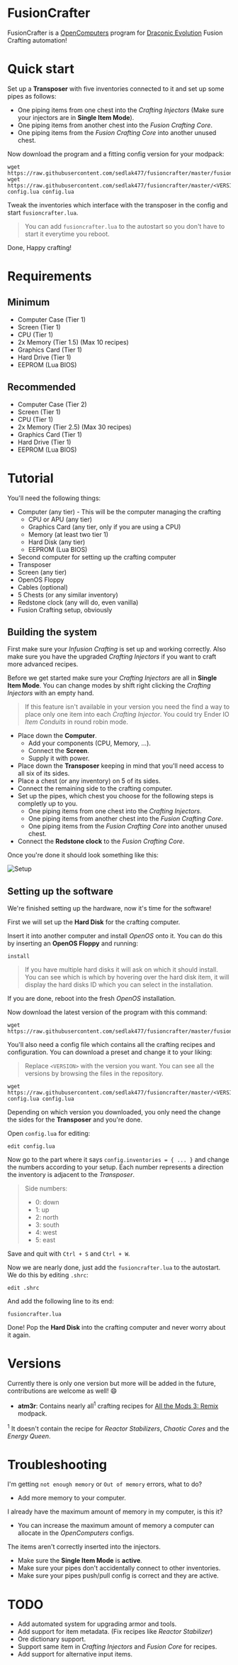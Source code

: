 # FusionCrafter
FusionCrafter is a [OpenComputers](https://www.curseforge.com/minecraft/mc-mods/opencomputers) program for [Draconic Evolution](https://www.curseforge.com/minecraft/mc-mods/draconic-evolution) Fusion Crafting automation!


# Quick start

Set up a **Transposer** with five inventories connected to it and set up some pipes as follows:

* One piping items from one chest into the *Crafting Injectors* (Make sure your injectors are in **Single Item Mode**).
* One piping items from another chest into the *Fusion Crafting Core*.
* One piping items from the *Fusion Crafting Core* into another unused chest.

Now download the program and a fitting config version for your modpack:

```shell
wget https://raw.githubusercontent.com/sedlak477/fusioncrafter/master/fusioncrafter.lua
wget https://raw.githubusercontent.com/sedlak477/fusioncrafter/master/<VERSION>-config.lua config.lua
```

Tweak the inventories which interface with the transposer in the config and start `fusioncrafter.lua`.

> You can add `fusioncrafter.lua` to the autostart so you don't have to start it everytime you reboot.

Done, Happy crafting!


# Requirements

## Minimum

* Computer Case (Tier 1)
* Screen (Tier 1)
* CPU (Tier 1)
* 2x Memory (Tier 1.5) (Max 10 recipes)
* Graphics Card (Tier 1)
* Hard Drive (Tier 1)
* EEPROM (Lua BIOS)

## Recommended

* Computer Case (Tier 2)
* Screen (Tier 1)
* CPU (Tier 1)
* 2x Memory (Tier 2.5) (Max 30 recipes)
* Graphics Card (Tier 1)
* Hard Drive (Tier 1)
* EEPROM (Lua BIOS)


# Tutorial

You'll need the following things:

* Computer (any tier)  - This will be the computer managing the crafting
  * CPU or APU (any tier)
  * Graphics Card (any tier, only if you are using a CPU)
  * Memory (at least two tier 1)
  * Hard Disk (any tier)
  * EEPROM (Lua BIOS)
* Second computer for setting up the crafting computer
* Transposer
* Screen (any tier)
* OpenOS Floppy
* Cables (optional)
* 5 Chests (or any similar inventory)
* Redstone clock (any will do, even vanilla)
* Fusion Crafting setup, obviously

## Building the system

First make sure your *Infusion Crafting* is set up and working correctly. Also make sure you have the upgraded *Crafting Injectors* if you want to craft more advanced recipes.

Before we get started make sure your *Crafting Injectors* are all in **Single Item Mode**. You can change modes by shift right clicking the *Crafting Injectors* with an empty hand.

> If this feature isn't available in your version you need the find a way to place only one item into each *Crafting Injector*. You could try Ender IO *Item Conduits* in round robin mode.

* Place down the **Computer**.
  * Add your components (CPU, Memory, ...).
  * Connect the **Screen**.
  * Supply it with power.
* Place down the **Transposer** keeping in mind that you'll need access to all six of its sides.
* Place a chest (or any inventory) on 5 of its sides.
* Connect the remaining side to the crafting computer.
* Set up the pipes, which chest you choose for the following steps is completly up to you.
  * One piping items from one chest into the *Crafting Injectors*.
  * One piping items from another chest into the *Fusion Crafting Core*.
  * One piping items from the *Fusion Crafting Core* into another unused chest.
* Connect the **Redstone clock** to the *Fusion Crafting Core*.

Once you're done it should look something like this:

![Setup](images/setup.png)

## Setting up the software

We're finished setting up the hardware, now it's time for the software!

First we will set up the **Hard Disk** for the crafting computer.

Insert it into another computer and install *OpenOS* onto it. You can do this by inserting an **OpenOS Floppy** and running:

```shell
install
```

> If you have multiple hard disks it will ask on which it should install. You can see which is which by hovering over the hard disk item, it will display the hard disks ID which you can select in the installation.

If you are done, reboot into the fresh *OpenOS* installation.

Now download the latest version of the program with this command:

```shell
wget https://raw.githubusercontent.com/sedlak477/fusioncrafter/master/fusioncrafter.lua
```

You'll also need a config file which contains all the crafting recipes and configuration. You can download a preset and change it to your liking:

> Replace `<VERSION>` with the version you want. You can see all the versions by browsing the files in the repository.

```shell
wget https://raw.githubusercontent.com/sedlak477/fusioncrafter/master/<VERSION>-config.lua config.lua
```

Depending on which version you downloaded, you only need the change the sides for the **Transposer** and you're done.

Open `config.lua` for editing:

```
edit config.lua
```

Now go to the part where it says `config.inventories = { ... }` and change the numbers according to your setup. Each number represents a direction the inventory is adjacent to the *Transposer*.

> Side numbers:
> * 0: down
> * 1: up
> * 2: north
> * 3: south
> * 4: west
> * 5: east

Save and quit with `Ctrl + S` and `Ctrl + W`.

Now we are nearly done, just add the `fusioncrafter.lua` to the autostart. We do this by editing `.shrc`:

```shell
edit .shrc
```

And add the following line to its end:

```shell
fusioncrafter.lua
```

Done! Pop the **Hard Disk** into the crafting computer and never worry about it again.


# Versions
Currently there is only one version but more will be added in the future, contributions are welcome as well! :smile:

* **atm3r**: Contains nearly all<sup>1</sup> crafting recipes for [All the Mods 3: Remix](https://www.curseforge.com/minecraft/modpacks/all-the-mods-3-remix) modpack.

<sup>1</sup> It doesn't contain the recipe for *Reactor Stabilizers*, *Chaotic Cores* and the *Energy Queen*.


# Troubleshooting

I'm getting `not enough memory` or `Out of memory` errors, what to do?
* Add more memory to your computer.

I already have the maximum amount of memory in my computer, is this it?
* You can increase the maximum amount of memory a computer can allocate in the *OpenComputers* configs.

The items aren't correctly inserted into the injectors.
* Make sure the **Single Item Mode** is **active**.
* Make sure your pipes don't accidentally connect to other inventories.
* Make sure your pipes push/pull config is correct and they are active.


# TODO

* Add automated system for upgrading armor and tools.
* Add support for item metadata. (Fix recipes like *Reactor Stabilizer*)
* Ore dictionary support.
* Support same item in *Crafting Injectors* and *Fusion Core* for recipes.
* Add support for alternative input items.